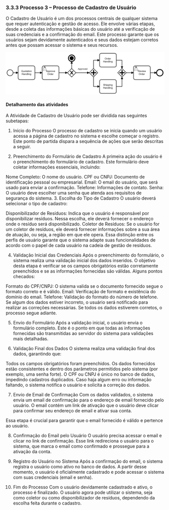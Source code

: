 ### 3.3.3 Processo 3 – Processo de Cadastro de Usuário

O Cadastro de Usuário é um dos processos centrais de qualquer sistema que requer autenticação e gestão de acesso. Ele envolve várias etapas, desde a coleta das informações básicas do usuário até a verificação de suas credenciais e a confirmação do email. Este processo garante que os usuários sejam devidamente autenticados e seus dados estejam corretos antes que possam acessar o sistema e seus recursos.

![Exemplo de um Modelo BPMN do PROCESSO 3](images/process.png "Modelo BPMN do Processo 3.")


#### Detalhamento das atividades

A Atividade de Cadastro de Usuário pode ser dividida nas seguintes subetapas:

1. Início do Processo
O processo de cadastro se inicia quando um usuário acessa a página de cadastro no sistema e escolhe começar o registro. Este ponto de partida dispara a sequência de ações que serão descritas a seguir.

2. Preenchimento do Formulário de Cadastro
A primeira ação do usuário é o preenchimento do formulário de cadastro. Este formulário deve coletar informações essenciais, incluindo:

Nome Completo: O nome do usuário.
CPF ou CNPJ: Documento de identificação pessoal ou empresarial.
Email: O email do usuário, que será usado para enviar a confirmação.
Telefone: Informações de contato.
Senha: O usuário deve escolher uma senha que atenda aos requisitos de segurança do sistema.
3. Escolha do Tipo de Cadastro
O usuário deverá selecionar o tipo de cadastro:

Disponibilizador de Resíduos: Indica que o usuário é responsável por disponibilizar resíduos. Nessa escolha, ele deverá fornecer o endereço onde o resíduo será disponibilizado.
Coletor de Resíduos: Se o usuário for um coletor de resíduos, ele deverá fornecer informações sobre a sua área de atuação, ou seja, a região em que ele opera.
Essa distinção entre os perfis de usuário garante que o sistema adapte suas funcionalidades de acordo com o papel de cada usuário na cadeia de gestão de resíduos.

4. Validação Inicial das Credenciais
Após o preenchimento do formulário, o sistema realiza uma validação inicial dos dados inseridos. O objetivo desta etapa é verificar se os campos obrigatórios estão corretamente preenchidos e se as informações fornecidas são válidas. Alguns pontos checados:

Formato do CPF/CNPJ: O sistema valida se o documento fornecido segue o formato correto e é válido.
Email: Verificação de formato e existência do domínio do email.
Telefone: Validação do formato do número de telefone.
Se algum dos dados estiver incorreto, o usuário será notificado para realizar as correções necessárias. Se todos os dados estiverem corretos, o processo segue adiante.

5. Envio do Formulário
Após a validação inicial, o usuário envia o formulário completo. Este é o ponto em que todas as informações fornecidas são transmitidas ao servidor do sistema para validações mais detalhadas.

6. Validação Final dos Dados
O sistema realiza uma validação final dos dados, garantindo que:

Todos os campos obrigatórios foram preenchidos.
Os dados fornecidos estão consistentes e dentro dos parâmetros permitidos pelo sistema (por exemplo, uma senha forte).
O CPF ou CNPJ é único no banco de dados, impedindo cadastros duplicados.
Caso haja algum erro ou informação faltando, o sistema notifica o usuário e solicita a correção dos dados.

7. Envio de Email de Confirmação
Com os dados validados, o sistema envia um email de confirmação para o endereço de email fornecido pelo usuário. O email contém um link de ativação que o usuário deve clicar para confirmar seu endereço de email e ativar sua conta.

Essa etapa é crucial para garantir que o email fornecido é válido e pertence ao usuário.

8. Confirmação do Email pelo Usuário
O usuário precisa acessar o email e clicar no link de confirmação. Esse link redireciona o usuário para o sistema, que marca o email como confirmado e prossegue para a ativação da conta.

9. Registro do Usuário no Sistema
Após a confirmação do email, o sistema registra o usuário como ativo no banco de dados. A partir desse momento, o usuário é oficialmente cadastrado e pode acessar o sistema com suas credenciais (email e senha).

10. Fim do Processo
Com o usuário devidamente cadastrado e ativo, o processo é finalizado. O usuário agora pode utilizar o sistema, seja como coletor ou como disponibilizador de resíduos, dependendo da escolha feita durante o cadastro.
